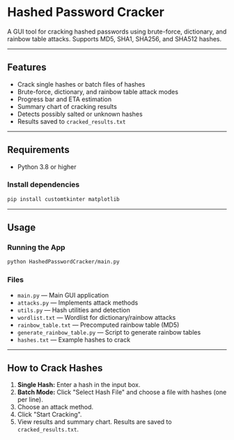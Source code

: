 # Hashed Password Cracker

A GUI tool for cracking hashed passwords using brute-force, dictionary, and rainbow table attacks. Supports MD5, SHA1, SHA256, and SHA512 hashes.

---

## Features

- Crack single hashes or batch files of hashes
- Brute-force, dictionary, and rainbow table attack modes
- Progress bar and ETA estimation
- Summary chart of cracking results
- Detects possibly salted or unknown hashes
- Results saved to `cracked_results.txt`

---

## Requirements

- Python 3.8 or higher

### Install dependencies

```sh
pip install customtkinter matplotlib
```

---

## Usage

### Running the App

```sh
python HashedPasswordCracker/main.py
```

### Files

- `main.py` — Main GUI application
- `attacks.py` — Implements attack methods
- `utils.py` — Hash utilities and detection
- `wordlist.txt` — Wordlist for dictionary/rainbow attacks
- `rainbow_table.txt` — Precomputed rainbow table (MD5)
- `generate_rainbow_table.py` — Script to generate rainbow tables
- `hashes.txt` — Example hashes to crack

---

## How to Crack Hashes

1. **Single Hash:** Enter a hash in the input box.
2. **Batch Mode:** Click "Select Hash File" and choose a file with hashes (one per line).
3. Choose an attack method.
4. Click "Start Cracking".
5. View results and summary chart. Results are saved to `cracked_results.txt`.
